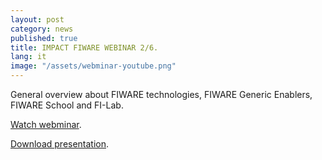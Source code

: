 ```yaml
---
layout: post
category: news
published: true
title: IMPACT FIWARE WEBINAR 2/6.
lang: it
image: "/assets/webminar-youtube.png"
---
```

General overview about FIWARE technologies, FIWARE Generic Enablers, FIWARE School and FI-Lab.

<a href="https://www.youtube.com/watch?v=2prmVDYUzI8" target="_blank"><i class="icon-s-youtube"></i> Watch webminar</a>.

<a href="/assets/Impact_Webinar-02.pdf"><i class="icon-download-1"></i> Download presentation</a>.
<br>

<br>
<br>
<br>
<br>
<br>
<br>
<br>
